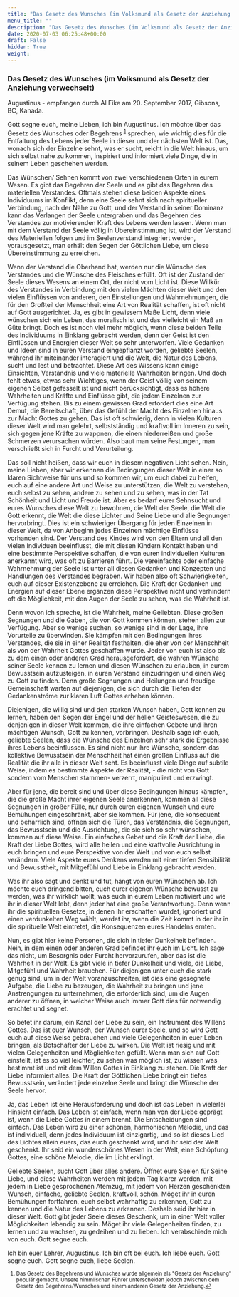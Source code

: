 ```yaml
---
title: "Das Gesetz des Wunsches (im Volksmund als Gesetz der Anziehung verwechselt)"
menu_title: ""
description: "Das Gesetz des Wunsches (im Volksmund als Gesetz der Anziehung verwechselt)"
date: 2020-07-03 06:25:48+00:00
draft: False
hidden: True
weight:
---
```

### Das Gesetz des Wunsches (im Volksmund als Gesetz der Anziehung verwechselt)

Augustinus - empfangen durch Al Fike am 20. September 2017, Gibsons, BC, Kanada.

Gott segne euch, meine Lieben, ich bin Augustinus. Ich möchte über das Gesetz des Wunsches oder Begehrens <sup id="a1">[1](#f1)</sup> sprechen, wie wichtig dies für die Entfaltung des Lebens jeder Seele in dieser und der nächsten Welt ist. Das, wonach sich der Einzelne sehnt, was er sucht, reicht in die Welt hinaus, um sich selbst nahe zu kommen, inspiriert und informiert viele Dinge, die in seinem Leben geschehen werden.

Das Wünschen/ Sehnen kommt von zwei verschiedenen Orten in eurem Wesen. Es gibt das Begehren der Seele und es gibt das Begehren des materiellen Verstandes. Oftmals stehen diese beiden Aspekte eines Individuums im Konflikt, denn eine Seele sehnt sich nach spiritueller Verbindung, nach der Nähe zu Gott, und der Verstand in seiner Dominanz kann das Verlangen der Seele untergraben und das Begehren des Verstandes zur motivierenden Kraft des Lebens werden lassen. Wenn man mit dem Verstand der Seele völlig in Übereinstimmung ist, wird der Verstand des Materiellen folgen und im Seelenverstand integriert werden, vorausgesetzt, man erhält den Segen der Göttlichen Liebe, um diese Übereinstimmung zu erreichen.

Wenn der Verstand die Oberhand hat, werden nur die Wünsche des Verstandes und die Wünsche des Fleisches erfüllt. Oft ist der Zustand der Seele dieses Wesens an einem Ort, der nicht vom Licht ist. Diese Willkür des Verstandes in Verbindung mit den vielen Mächten dieser Welt und den vielen Einflüssen von anderen, den Einstellungen und Wahrnehmungen, die für den Großteil der Menschheit eine Art von Realität schaffen, ist oft nicht auf Gott ausgerichtet. Ja, es gibt in gewissem Maße Licht, denn viele wünschen sich ein Leben, das moralisch ist und das vielleicht ein Maß an Güte bringt. Doch es ist noch viel mehr möglich, wenn diese beiden Teile des Individuums in Einklang gebracht werden, denn der Geist ist den Einflüssen und Energien dieser Welt so sehr unterworfen. Viele Gedanken und Ideen sind in euren Verstand eingepflanzt worden, geliebte Seelen, während ihr miteinander interagiert und die Welt, die Natur des Lebens, sucht und lest und betrachtet. Diese Art des Wissens kann einige Einsichten, Verständnis und viele materielle Wahrheiten bringen. Und doch fehlt etwas, etwas sehr Wichtiges, wenn der Geist völlig von seinem eigenen Selbst gefesselt ist und nicht berücksichtigt, dass es höhere Wahrheiten und Kräfte und Einflüsse gibt, die jedem Einzelnen zur Verfügung stehen. Bis zu einem gewissen Grad erfordert dies eine Art Demut, die Bereitschaft, über das Gefühl der Macht des Einzelnen hinaus zur Macht Gottes zu gehen. Das ist oft schwierig, denn in vielen Kulturen dieser Welt wird man gelehrt, selbstständig und kraftvoll im Inneren zu sein, sich gegen jene Kräfte zu wappnen, die einen niederreißen und große Schmerzen verursachen würden. Also baut man seine Festungen, man verschließt sich in Furcht und Verurteilung.

Das soll nicht heißen, dass wir euch in diesem negativen Licht sehen. Nein, meine Lieben, aber wir erkennen die Bedingungen dieser Welt in einer so klaren Sichtweise für uns und so kommen wir, um euch dabei zu helfen, euch auf eine andere Art und Weise zu unterstützen, die Welt zu verstehen, euch selbst zu sehen, andere zu sehen und zu sehen, was in der Tat Schönheit und Licht und Freude ist. Aber es bedarf eurer Sehnsucht und eures Wunsches diese Welt zu bewohnen, die Welt der Seele, die Welt die Gott erkennt, die Welt die diese Lichter und Seine Liebe und alle Segnungen hervorbringt. Dies ist ein schwieriger Übergang für jeden Einzelnen in dieser Welt, da von Anbeginn jedes Einzelnen mächtige Einflüsse vorhanden sind. Der Verstand des Kindes wird von den Eltern und all den vielen Individuen beeinflusst, die mit diesen Kindern Kontakt haben und eine bestimmte Perspektive schaffen, die von euren individuellen Kulturen anerkannt wird, was oft zu Barrieren führt. Die vereinfachte oder einfache Wahrnehmung der Seele ist unter all diesen Gedanken und Konzepten und Handlungen des Verstandes begraben. Wir haben also oft Schwierigkeiten, euch auf dieser Existenzebene zu erreichen. Die Kraft der Gedanken und Energien auf dieser Ebene ergänzen diese Perspektive nicht und verhindern oft die Möglichkeit, mit den Augen der Seele zu sehen, was die Wahrheit ist.

Denn wovon ich spreche, ist die Wahrheit, meine Geliebten. Diese großen Segnungen und die Gaben, die von Gott kommen können, stehen allen zur Verfügung. Aber so wenige suchen, so wenige sind in der Lage, ihre Vorurteile zu überwinden. Sie kämpfen mit den Bedingungen ihres Verstandes, die sie in einer Realität festhalten, die eher von der Menschheit als von der Wahrheit Gottes geschaffen wurde. Jeder von euch ist also bis zu dem einen oder anderen Grad herausgefordert, die wahren Wünsche seiner Seele kennen zu lernen und diesen Wünschen zu erlauben, in eurem Bewusstsein aufzusteigen, in euren Verstand einzudringen und einen Weg zu Gott zu finden. Denn große Segnungen und Heilungen und freudige Gemeinschaft warten auf diejenigen, die sich durch die Tiefen der Gedankenströme zur klaren Luft Gottes erheben können.

Diejenigen, die willig sind und den starken Wunsch haben, Gott kennen zu lernen, haben den Segen der Engel und der hellen Geisteswesen, die zu denjenigen in dieser Welt kommen, die ihre einfachen Gebete und ihren mächtigen Wunsch, Gott zu kennen, vorbringen. Deshalb sage ich euch, geliebte Seelen, dass die Wünsche des Einzelnen sehr stark die Ergebnisse ihres Lebens beeinflussen. Es sind nicht nur ihre Wünsche, sondern das kollektive Bewusstsein der Menschheit hat einen großen Einfluss auf die Realität die ihr alle in dieser Welt seht. Es beeinflusst viele Dinge auf subtile Weise, indem es bestimmte Aspekte der Realität, - die nicht von Gott sondern vom Menschen stammen- verzerrt, manipuliert und erzwingt.

Aber für jene, die bereit sind und über diese Bedingungen hinaus kämpfen, die die große Macht ihrer eigenen Seele anerkennen, kommen all diese Segnungen in großer Fülle, nur durch euren eigenen Wunsch und eure Bemühungen eingeschränkt, aber sie kommen. Für jene, die konsequent und beharrlich sind, öffnen sich die Türen, das Verständnis, die Segnungen, das Bewusstsein und die Ausrichtung, die sie sich so sehr wünschen, kommen auf diese Weise. Ein einfaches Gebet und die Kraft der Liebe, die Kraft der Liebe Gottes, wird alle heilen und eine kraftvolle Ausrichtung in euch bringen und eure Perspektive von der Welt und von euch selbst verändern. Viele Aspekte eures Denkens werden mit einer tiefen Sensibilität und Bewusstheit, mit Mitgefühl und Liebe in Einklang gebracht werden.

Was ihr also sagt und denkt und tut, hängt von euren Wünschen ab. Ich möchte euch dringend bitten, euch eurer eigenen Wünsche bewusst zu werden, was ihr wirklich wollt, was euch in eurem Leben motiviert und wie ihr in dieser Welt lebt, denn jeder hat eine große Verantwortung. Denn wenn ihr die spirituellen Gesetze, in denen ihr erschaffen wurdet, ignoriert und einen verdunkelten Weg wählt, werdet ihr, wenn die Zeit kommt in der ihr in die spirituelle Welt eintretet, die Konsequenzen eures Handelns ernten.

Nun, es gibt hier keine Personen, die sich in tiefer Dunkelheit befinden. Nein, in dem einen oder anderen Grad befindet ihr euch im Licht. Ich sage das nicht, um Besorgnis oder Furcht hervorzurufen, aber das ist die Wahrheit in der Welt. Es gibt viele in tiefer Dunkelheit und viele, die Liebe, Mitgefühl und Wahrheit brauchen. Für diejenigen unter euch die stark genug sind, um in der Welt voranzuschreiten, ist dies eine gesegnete Aufgabe, die Liebe zu bezeugen, die Wahrheit zu bringen und jene Anstrengungen zu unternehmen, die erforderlich sind, um die Augen anderer zu öffnen, in welcher Weise auch immer Gott dies für notwendig erachtet und segnet.

So betet ihr darum, ein Kanal der Liebe zu sein, ein Instrument des Willens Gottes. Das ist euer Wunsch, der Wunsch eurer Seele, und so wird Gott euch auf diese Weise gebrauchen und viele Gelegenheiten in euer Leben bringen, als Botschafter der Liebe zu wirken. Die Welt ist riesig und mit vielen Gelegenheiten und Möglichkeiten gefüllt. Wenn man sich auf Gott einstellt, ist es so viel leichter, zu sehen was möglich ist, zu wissen was bestimmt ist und mit dem Willen Gottes in Einklang zu stehen. Die Kraft der Liebe informiert alles. Die Kraft der Göttlichen Liebe bringt ein tiefes Bewusstsein, verändert jede einzelne Seele und bringt die Wünsche der Seele hervor.

Ja, das Leben ist eine Herausforderung und doch ist das Leben in vielerlei Hinsicht einfach. Das Leben ist einfach, wenn man von der Liebe geprägt ist, wenn die Liebe Gottes in einem brennt. Die Entscheidungen sind einfach. Das Leben wird zu einer schönen, harmonischen Melodie, und das ist individuell, denn jedes Individuum ist einzigartig, und so ist dieses Lied des Lichtes allein euers, das euch geschenkt wird, und ihr seid der Welt geschenkt. Ihr seid ein wunderschönes Wesen in der Welt, eine Schöpfung Gottes, eine schöne Melodie, die im Licht erklingt.  

Geliebte Seelen, sucht Gott über alles andere. Öffnet eure Seelen für Seine Liebe, und diese Wahrheiten werden mit jedem Tag klarer werden, mit jedem in Liebe gesprochenen Atemzug, mit jedem von Herzen geschenkten Wunsch, einfache, geliebte Seelen, kraftvoll, schön. Möget ihr in euren Bemühungen fortfahren, euch selbst wahrhaftig zu erkennen, Gott zu kennen und die Natur des Lebens zu erkennen. Deshalb seid ihr hier in dieser Welt. Gott gibt jeder Seele dieses Geschenk, um in einer Welt voller Möglichkeiten lebendig zu sein. Möget ihr viele Gelegenheiten finden, zu lernen und zu wachsen, zu gedeihen und zu lieben. Ich verabschiede mich von euch. Gott segne euch.

Ich bin euer Lehrer, Augustinus. Ich bin oft bei euch. Ich liebe euch. Gott segne euch. Gott segne euch, liebe Seelen.
<small>

1. <large id="f1"> Das Gesetz des Begehrens und Wunsches wurde allgemein als "Gesetz der Anziehung" populär gemacht.  Unsere himmlischen Führer unterscheiden jedoch zwischen dem Gesetz des Begehrens/Wunsches und einem anderen Gesetz der Anziehung.[↩](#a1) 
